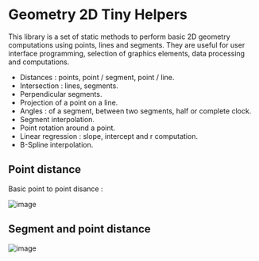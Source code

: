 # Geometry 2D Tiny Helpers

This library is a set of static methods to perform basic 2D geometry computations using points, lines and segments. They are useful for user interface programming, selection of graphics elements, data processing and computations.

- Distances : points, point / segment, point / line.
- Intersection : lines, segments.
- Perpendicular segments.
- Projection of a point on a line.
- Angles : of a segment, between two segments, half or complete clock.
- Segment interpolation.
- Point rotation around a point.
- Linear regression : slope, intercept and r computation.
- B-Spline interpolation.

## Point distance

Basic point to point disance :

![image](https://github.com/Gabriel-RABHI/Geometry2DTinyHelpers/assets/8116286/cb868215-c462-41fa-9a51-59e295a53266)

## Segment and point distance

![image](https://github.com/Gabriel-RABHI/Geometry2DTinyHelpers/assets/8116286/b69fda03-6533-4521-ac89-e444a6c41cf6)
